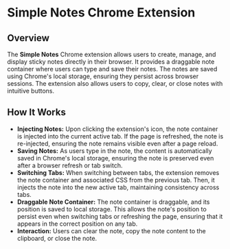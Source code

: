 # Simple Notes Chrome Extension

## Overview

The **Simple Notes** Chrome extension allows users to create, manage, and display sticky notes directly in their browser. It provides a draggable note container where users can type and save their notes. The notes are saved using Chrome's local storage, ensuring they persist across browser sessions. The extension also allows users to copy, clear, or close notes with intuitive buttons.

## How It Works

- **Injecting Notes:** Upon clicking the extension's icon, the note container is injected into the current active tab. If the page is refreshed, the note is re-injected, ensuring the note remains visible even after a page reload.
- **Saving Notes:** As users type in the note, the content is automatically saved in Chrome's local storage, ensuring the note is preserved even after a browser refresh or tab switch.
- **Switching Tabs:** When switching between tabs, the extension removes the note container and associated CSS from the previous tab. Then, it injects the note into the new active tab, maintaining consistency across tabs.
- **Draggable Note Container:** The note container is draggable, and its position is saved to local storage. This allows the note's position to persist even when switching tabs or refreshing the page, ensuring that it appears in the correct position on any tab.
- **Interaction:** Users can clear the note, copy the note content to the clipboard, or close the note.